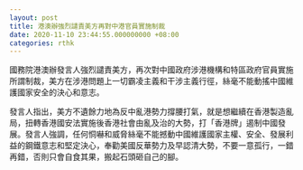 ```yaml
---
layout: post
title: 港澳辦強烈譴責美方再對中港官員實施制裁
date: 2020-11-10 23:44:55.000000000 +08:00
categories: rthk
---
```


國務院港澳辦發言人強烈譴責美方，再次對中國政府涉港機構和特區政府官員實施所謂制裁，美方在涉港問題上一切霸凌主義和干涉主義行徑，絲毫不能動搖中國維護國家安全的決心和意志。

發言人指出，美方不遺餘力地為反中亂港勢力撐腰打氣，就是想繼續在香港製造亂局，扭轉香港國安法實施後香港社會由亂及治的大勢，打「香港牌」遏制中國發展。發言人強調，任何恫嚇和威脅絲毫不能撼動中國維護國家主權、安全、發展利益的鋼鐵意志和堅定決心，奉勸美國反華勢力及早認清大勢，不要一意孤行，一錯再錯，否則只會自食其果，搬起石頭砸自己的腳。
